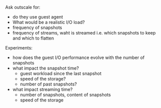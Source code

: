 Ask outscale for:
- do they use guest agent
- What would be a realistic I/O load?
- frequency of snapshots
- frequency of streams, waht is streamed i.e. which snapshots to keep and
  which to flatten

Experiments:
- how does the guest I/O performance evolve with the number of snapshots
- what impact the snapshot time?
  - guest workload since the last snapshot
  - speed of the storage?
  - number of past snapshots?
- what impact streaming time?
  - number of snapshots, content of snapshots
  - speed of the storage
